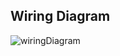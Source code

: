 ## Wiring Diagram
![wiringDiagram](https://user-images.githubusercontent.com/20959649/198813926-cadcc1e5-42d7-4ae1-85a8-fada1c29e914.jpg)
